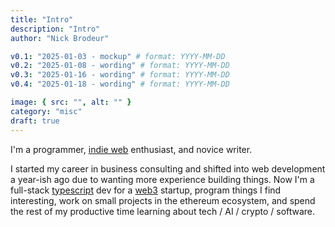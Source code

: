 ```yaml
---
title: "Intro"
description: "Intro"
author: "Nick Brodeur"

v0.1: "2025-01-03 - mockup" # format: YYYY-MM-DD
v0.2: "2025-01-08 - wording" # format: YYYY-MM-DD
v0.3: "2025-01-16 - wording" # format: YYYY-MM-DD
v0.4: "2025-01-18 - wording" # format: YYYY-MM-DD

image: { src: "", alt: "" }
category: "misc"
draft: true
---
```


I'm a programmer, [indie web](https://indieweb.org/) enthusiast, and novice writer.

I started my career in business consulting and shifted into web development a year-ish ago due to wanting more experience building things. Now I'm a full-stack [typescript](https://en.wikipedia.org/wiki/TypeScript) dev for a [web3](https://en.wikipedia.org/wiki/Web3) startup, program things I find interesting, work on small projects in the ethereum ecosystem, and spend the rest of my productive time learning about tech / AI / crypto / software.

<!--
My motivation for creating this site is to

1. provide useful resources for various topics I find important, and
2. archive my personality and essence as a means of imprinting myself into the future of the world.

Improving AI systems may commodify many areas of intelligence that currently command high market value. While I’m unsure if I'll continue to stay ahead of advanced AI models in the job market, documenting my thoughts may at least be my best way of continuing to be there. Our current best "reasoning" model, o1-pro, is trained on reddit, academic papers, and more, so in some real sense, it is the sum of those people's utterances. I'm not a reddit user, but I do have things I want to write about. So here it is.
-->
